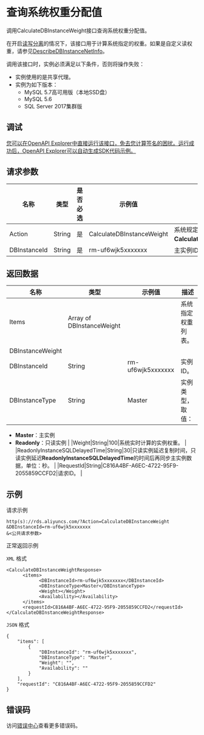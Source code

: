 # 查询系统权重分配值

调用CalculateDBInstanceWeight接口查询系统权重分配值。

在开启[读写分离](~~51073~~)的情况下，该接口用于计算系统指定的权重。如果是自定义读权重，请参见[DescribeDBInstanceNetInfo](~~26237~~)。

调用该接口时，实例必须满足以下条件，否则将操作失败：

-   实例使用的是共享代理。
-   实例为如下版本：
    -   MySQL 5.7高可用版（本地SSD盘）
    -   MySQL 5.6
    -   SQL Server 2017集群版

## 调试

[您可以在OpenAPI Explorer中直接运行该接口，免去您计算签名的困扰。运行成功后，OpenAPI Explorer可以自动生成SDK代码示例。](https://api.aliyun.com/#product=Rds&api=CalculateDBInstanceWeight&type=RPC&version=2014-08-15)

## 请求参数

|名称|类型|是否必选|示例值|描述|
|--|--|----|---|--|
|Action|String|是|CalculateDBInstanceWeight|系统规定参数，取值：**CalculateDBInstanceWeight**。 |
|DBInstanceId|String|是|rm-uf6wjk5xxxxxxx|主实例ID。 |

## 返回数据

|名称|类型|示例值|描述|
|--|--|---|--|
|Items|Array of DBInstanceWeight| |系统指定权重列表。 |
|DBInstanceWeight| | | |
|DBInstanceId|String|rm-uf6wjk5xxxxxxx|实例ID。 |
|DBInstanceType|String|Master|实例类型，取值：

 -   **Master**：主实例
-   **Readonly**：只读实例 |
|Weight|String|100|系统实时计算的实例权重。 |
|ReadonlyInstanceSQLDelayedTime|String|30|只读实例延迟复制时间，只读实例延迟**ReadonlyInstanceSQLDelayedTime**的时间后再同步主实例数据，单位：秒。 |
|RequestId|String|C816A4BF-A6EC-4722-95F9-2055859CCFD2|请求ID。 |

## 示例

请求示例

```
http(s)://rds.aliyuncs.com/?Action=CalculateDBInstanceWeight
&DBInstanceId=rm-uf6wjk5xxxxxxx
&<公共请求参数>
```

正常返回示例

`XML` 格式

```
<CalculateDBInstanceWeightResponse>
	  <items>
		    <DBInstanceId>rm-uf6wjk5xxxxxxx</DBInstanceId>
		    <DBInstanceType>Master</DBInstanceType>
		    <Weight></Weight>
		    <Availability></Availability>
	  </items>
	  <requestId>C816A4BF-A6EC-4722-95F9-2055859CCFD2</requestId>
</CalculateDBInstanceWeightResponse>
```

`JSON` 格式

```
{
    "items": [
        {
            "DBInstanceId": "rm-uf6wjk5xxxxxxx",
            "DBInstanceType": "Master",
            "Weight": "",
            "Availability": ""
        }
    ],
    "requestId": "C816A4BF-A6EC-4722-95F9-2055859CCFD2"
}
```

## 错误码

访问[错误中心](https://error-center.alibabacloud.com/status/product/Rds)查看更多错误码。

